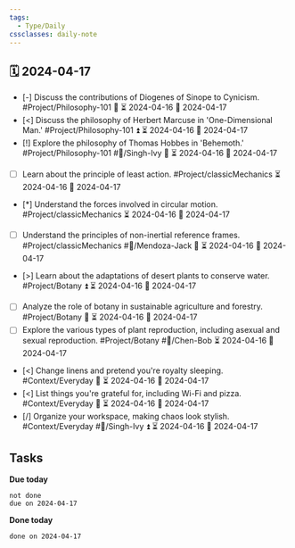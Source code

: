 ```yaml
---
tags:
  - Type/Daily
cssclasses: daily-note
---
```


## 🗓️ 2024-04-17

- [-] Discuss the contributions of Diogenes of Sinope to Cynicism. #Project/Philosophy-101 🔺 ⏳ 2024-04-16 📅 2024-04-17
- [<] Discuss the philosophy of Herbert Marcuse in 'One-Dimensional Man.' #Project/Philosophy-101 ⏫ ⏳ 2024-04-16 📅 2024-04-17
- [!] Explore the philosophy of Thomas Hobbes in 'Behemoth.' #Project/Philosophy-101 #👤/Singh-Ivy 🔼 ⏳ 2024-04-16 📅 2024-04-17
- [ ] Learn about the principle of least action. #Project/classicMechanics ⏳ 2024-04-16 📅 2024-04-17
- [*] Understand the forces involved in circular motion. #Project/classicMechanics ⏳ 2024-04-16 📅 2024-04-17
- [ ] Understand the principles of non-inertial reference frames. #Project/classicMechanics #👤/Mendoza-Jack 🔽 ⏳ 2024-04-16 📅 2024-04-17
- [>] Learn about the adaptations of desert plants to conserve water. #Project/Botany ⏫ ⏳ 2024-04-16 📅 2024-04-17
- [ ] Analyze the role of botany in sustainable agriculture and forestry. #Project/Botany 🔼 ⏳ 2024-04-16 📅 2024-04-17
- [ ] Explore the various types of plant reproduction, including asexual and sexual reproduction. #Project/Botany #👤/Chen-Bob ⏳ 2024-04-16 📅 2024-04-17
- [<] Change linens and pretend you're royalty sleeping. #Context/Everyday 🔺 ⏳ 2024-04-16 📅 2024-04-17
- [<] List things you're grateful for, including Wi-Fi and pizza. #Context/Everyday 🔼 ⏳ 2024-04-16 📅 2024-04-17
- [/] Organize your workspace, making chaos look stylish. #Context/Everyday #👤/Singh-Ivy ⏫ ⏳ 2024-04-16 📅 2024-04-17

## Tasks

**Due today**

```tasks
not done
due on 2024-04-17
```

**Done today**

```tasks
done on 2024-04-17
```
            